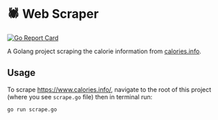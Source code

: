 # 🕷 Web Scraper

[![Go Report Card](https://goreportcard.com/badge/github.com/caocmai/makescraper)](https://goreportcard.com/report/github.com/caocmai/makescraper)

A Golang project scraping the calorie information from [calories.info](https://www.calories.info/).

## Usage
To scrape https://www.calories.info/, navigate to the root of this project (where you see `scrape.go` file) then in terminal run:

`go run scrape.go`

